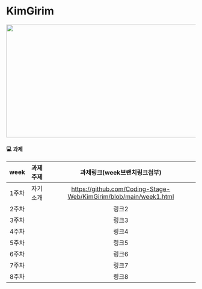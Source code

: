 # KimGirim
<img src="https://user-images.githubusercontent.com/93020734/224770541-810ae061-8d17-46c7-8076-7a927fdc3f17.png" width="600" height="300" />

#### 💻 과제

|**week**|과제주제|과제링크(week브랜치링크첨부)|
|:---:|:---:|:---:|
|1주차|     자기소개   |https://github.com/Coding-Stage-Web/KimGirim/blob/main/week1.html|
|2주차|                |링크2|
|3주차|                |링크3|
|4주차|                |링크4|
|5주차|                |링크5|
|6주차|                |링크6|
|7주차|                |링크7|
|8주차|                |링크8|

